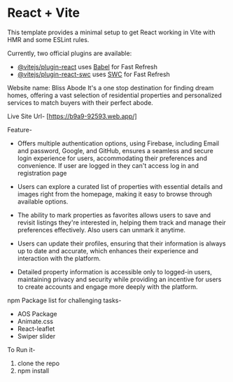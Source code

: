 # React + Vite

This template provides a minimal setup to get React working in Vite with HMR and some ESLint rules.

Currently, two official plugins are available:

- [@vitejs/plugin-react](https://github.com/vitejs/vite-plugin-react/blob/main/packages/plugin-react/README.md) uses [Babel](https://babeljs.io/) for Fast Refresh
- [@vitejs/plugin-react-swc](https://github.com/vitejs/vite-plugin-react-swc) uses [SWC](https://swc.rs/) for Fast Refresh

Website name: Bliss Abode
It's a one stop destination for finding dream homes, offering a vast selection of residential properties and personalized services to match buyers with their perfect abode.

Live Site Url- [https://b9a9-92593.web.app/]

Feature-

- Offers multiple authentication options, using Firebase, including Email and password, Google, and GitHub, ensures a seamless and secure login experience for users, accommodating their preferences and convenience. If user are logged in they can't access log in and registration page

- Users can explore a curated list of properties with essential details and images right from the homepage, making it easy to browse through available options.

- The ability to mark properties as favorites allows users to save and revisit listings they're interested in, helping them track and manage their preferences effectively. Also users can unmark it anytime.

- Users can update their profiles, ensuring that their information is always up to date and accurate, which enhances their experience and interaction with the platform.

- Detailed property information is accessible only to logged-in users, maintaining privacy and security while providing an incentive for users to create accounts and engage more deeply with the platform.

npm Package list for challenging tasks-
- AOS Package
- Animate.css
- React-leaflet
- Swiper slider

To Run it-
1. clone the repo
2. npm install
